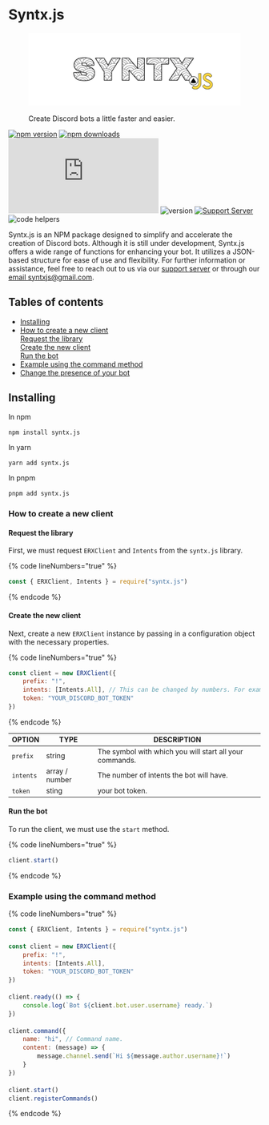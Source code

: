 # Syntx.js



<figure><img src="https://github.com/rqnjs/website/blob/main/img/syntx.js.png?raw=true" alt=""><figcaption><p>Create Discord bots a little faster and easier.</p></figcaption></figure>

[![npm version](https://img.shields.io/npm/v/syntx.js.svg?style=flat-square)](https://www.npmjs.org/package/syntx.js)     [![npm downloads](https://img.shields.io/npm/dm/syntx.js.svg)](https://www.npmjs.com/package/syntx.js)     ![License](https://img.shields.io/npm/l/syntx.js)     ![version](https://img.shields.io/npm/v/syntx.js.svg?color=3182b0)     [![Support Server](https://img.shields.io/badge/Discord-Support\_server-5865f2?logo=discord)](https://discord.gg/QQrSgyvykj)     ![code helpers](https://img.shields.io/badge/code\_helpers-1-5865f2?logo=htmx\&logoColor=white) &#x20;

Syntx.js is an NPM package designed to simplify and accelerate the creation of Discord bots. Although it is still under development, Syntx.js offers a wide range of functions for enhancing your bot. It utilizes a JSON-based structure for ease of use and flexibility. For further information or assistance, feel free to reach out to us via our [support server](https://discord.gg/invite/QQrSgyvykj) or through our [email syntxjs@gmail.com](https://mail.google.com/mail/u/0/?fs=1\&to=syntxjs@gmail.com\&su=Help+me\&tf=cm).

## Tables of contents

* [Installing](./#installing)
* [How to create a new client](./#how-to-create-a-new-client)\
  [Request the library](./#request-the-library)\
  [Create the new client](./#create-the-new-client)\
  [Run the bot](./#run-the-bot)
* [Example using the command method](./#example-using-the-command-method)
* [Change the presence of your bot](./#change-the-presence-of-your-bot)



## Installing

In npm

```
npm install syntx.js
```

In yarn

```
yarn add syntx.js
```

In pnpm

```
pnpm add syntx.js
```

### How to create a new client

#### Request the library

First, we must request `ERXClient` and `Intents` from the `syntx.js` library.

{% code lineNumbers="true" %}
```javascript
const { ERXClient, Intents } = require("syntx.js") 
```
{% endcode %}

#### Create the new client

Next, create a new `ERXClient` instance by passing in a configuration object with the necessary properties.

{% code lineNumbers="true" %}
```javascript
const client = new ERXClient({
    prefix: "!",
    intents: [Intents.All], // This can be changed by numbers. For example, all Discord intents in numbers are: 3276799
    token: "YOUR_DISCORD_BOT_TOKEN"
})
```
{% endcode %}



| OPTION    | TYPE           | DESCRIPTION                                             |
| --------- | -------------- | ------------------------------------------------------- |
| `prefix`  | string         | The symbol with which you will start all your commands. |
| `intents` | array / number | The number of intents the bot will have.                |
| `token`   | sting          | your bot token.                                         |

#### Run the bot

To run the client, we must use the `start` method.

{% code lineNumbers="true" %}
```javascript
client.start()
```
{% endcode %}

### Example using the command method

{% code lineNumbers="true" %}
```javascript
const { ERXClient, Intents } = require("syntx.js")

const client = new ERXClient({
    prefix: "!",
    intents: [Intents.All],
    token: "YOUR_DISCORD_BOT_TOKEN"
})

client.ready(() => {
    console.log(`Bot ${client.bot.user.username} ready.`)
})

client.command({
    name: "hi", // Command name.
    content: (message) => {
        message.channel.send(`Hi ${message.author.username}!`)
    }
})

client.start()
client.registerCommands()
```
{% endcode %}
